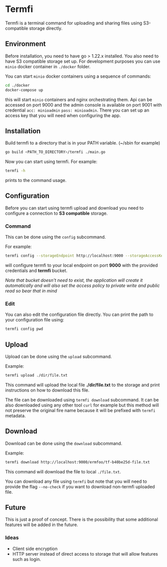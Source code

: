 # Termfi

Termfi is a terminal command for uploading and sharing files using S3-compatible storage directly.

## Environment

Before installation, you need to have go > 1.22.x installed. You also need to have S3 compatible storage set up. For development purposes you can use `minio` docker container in `./docker` folder.

You can start `minio` docker containers using a sequence of commands:

```sh
cd ./docker
docker-compose up
```

this will start `minio` containers and nginx orchestrating them. Api can be accessed on port 9000 and the admin console is available on port 9001 with credential `acc: minioadmin` `pass: minioadmin`. There you can set up an access key that you will need when configuring the app.

## Installation

Build termfi to a directory that is in your PATH variable. (~/sbin for example)

```sh
go build <PATH_TO_DIRECTORY>/termfi ./main.go
```

Now you can start using termfi. For example:

```sh
termfi -h
```

prints to the command usage.

## Configuration

Before you can start using termfi upload and download you need to configure a connection to **S3 compatible** storage.

### Command

This can be done using the `config` subcommand.

For example:

```sh
termfi config --storageEndpoint http://localhost:9000 --storageAccessKeyId sNsGdTloGZ370SVzTV01 --storageAccessKey 7ay84IMDTnAZfUoT2cTChIEPHKbqdJKHRx7LBgS5 --storageBucket termfi
```

will configure termfi to your local endpoint on port **9000** with the provided credentials and **termfi** bucket.

_Note that bucket doesn't need to exist, the application will create it automatically and will also set the access policy to private write and public read so bear that in mind_

### Edit

You can also edit the configuration file directly. You can print the path to your configuration file using:

```sh
termfi config pwd
```

## Upload

Upload can be done using the `upload` subcommand.

Example:

```sh
termfi upload ./dir/file.txt
```

This command will upload the local file **./dir/file.txt** to the storage and print instructions on how to download this file.

The file can be downloaded using `termfi download` subcommand. It can be also downloaded using any other tool `curl` for example but this method will not preserve the original fire name because it will be prefixed with `termfi` metadata.

## Download

Download can be done using the `download` subcommand.

Example:

```sh
termfi download http://localhost:9000/ermfoo/tf-b40be25d-file.txt
```

This command will download the file to local `./file.txt`.

You can download any file using `termfi` but note that you will need to provide the flag `--no-check` if you want to download non-termfi uploaded file.

## Future

This is just a proof of concept. There is the possibility that some additional features will be added in the future.

### Ideas

- Client side encryption
- HTTP server instead of direct access to storage that will allow features such as login.
